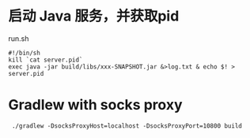 # 启动 Java 服务，并获取pid

  run.sh 
  
  ```shell
  #!/bin/sh
  kill `cat server.pid`
  exec java -jar build/libs/xxx-SNAPSHOT.jar &>log.txt & echo $! > server.pid
  ```

# Gradlew with socks proxy
  ```shell
   ./gradlew -DsocksProxyHost=localhost -DsocksProxyPort=10800 build
  ```
